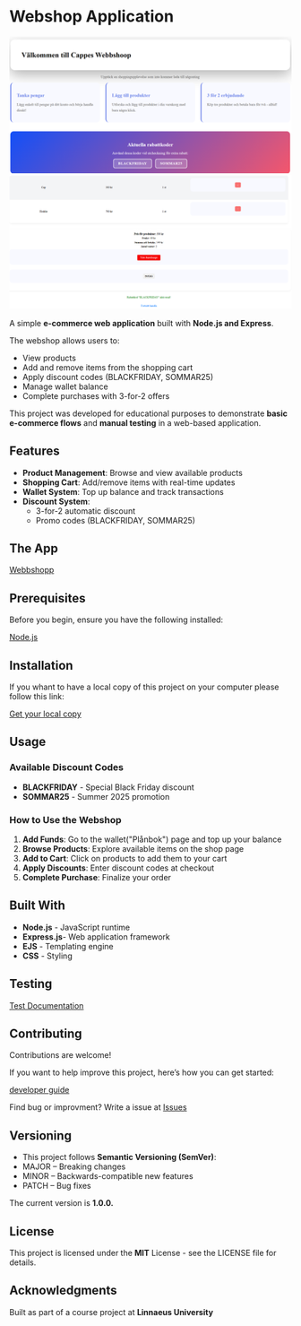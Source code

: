# Webshop Application

![homePage](./public/images/HomePage.PNG)
![cart](./public/images/cart.PNG)

A simple **e-commerce web application** built with **Node.js and Express**.

The webshop allows users to:
- View products  
- Add and remove items from the shopping cart  
- Apply discount codes (BLACKFRIDAY, SOMMAR25)   
- Manage wallet balance  
- Complete purchases with 3-for-2 offers

This project was developed for educational purposes to demonstrate **basic e-commerce flows** and **manual testing** in a web-based application.

## Features

- **Product Management**: Browse and view available products
- **Shopping Cart**: Add/remove items with real-time updates
- **Wallet System**: Top up balance and track transactions
- **Discount System**:
   - 3-for-2 automatic discount
   - Promo codes (BLACKFRIDAY, SOMMAR25)

## The App

[Webbshopp](https://l3-app-1dv610-production.up.railway.app/)

## Prerequisites

Before you begin, ensure you have the following installed:

[Node.js](https://nodejs.org/en)

## Installation

If you whant to have a local copy of this project on your computer please follow this link:

[Get your local copy](https://github.com/Cappe99/L3-App-1DV610/blob/main/Docs/installProject.md)


## Usage

### Available Discount Codes

- **BLACKFRIDAY** - Special Black Friday discount
- **SOMMAR25** - Summer 2025 promotion

### How to Use the Webshop

1. **Add Funds**: Go to the wallet("Plånbok") page and top up your balance
2. **Browse Products**: Explore available items on the shop page
3. **Add to Cart**: Click on products to add them to your cart
4. **Apply Discounts**: Enter discount codes at checkout
5. **Complete Purchase**: Finalize your order

## Built With

- **Node.js** - JavaScript runtime
- **Express.js**- Web application framework
- **EJS** - Templating engine
- **CSS** - Styling


## Testing

[Test Documentation](https://github.com/Cappe99/L3-App-1DV610/blob/main/Docs/Testspecifikation.md)

## Contributing

Contributions are welcome!

If you want to help improve this project, here’s how you can get started:

[developer guide](https://github.com/Cappe99/L3-App-1DV610/blob/main/Docs/Contributing.md)

Find bug or improvment? Write a issue at [Issues](https://github.com/Cappe99/L3-App-1DV610/issues)

## Versioning

- This project follows **Semantic Versioning (SemVer)**:
- MAJOR – Breaking changes
- MINOR – Backwards-compatible new features
- PATCH – Bug fixes

The current version is **1.0.0.**

## License

This project is licensed under the **MIT** License - see the LICENSE file for details.

## Acknowledgments

Built as part of a course project at **Linnaeus University**
